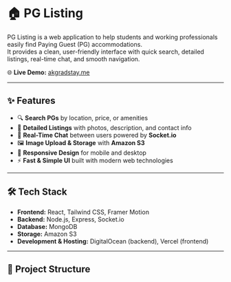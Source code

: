 # 🏠 PG Listing  

PG Listing is a web application to help students and working professionals easily find Paying Guest (PG) accommodations.  
It provides a clean, user-friendly interface with quick search, detailed listings, real-time chat, and smooth navigation.  

🌐 **Live Demo:** [akgradstay.me](https://akgradstay.me)  

---

## ✨ Features  

- 🔍 **Search PGs** by location, price, or amenities  
- 🏡 **Detailed Listings** with photos, description, and contact info  
- 💬 **Real-Time Chat** between users powered by **Socket.io**  
- 🖼️ **Image Upload & Storage** with **Amazon S3**  
- 📱 **Responsive Design** for mobile and desktop  
- ⚡ **Fast & Simple UI** built with modern web technologies  

---

## 🛠️ Tech Stack  

- **Frontend:** React, Tailwind CSS, Framer Motion  
- **Backend:** Node.js, Express, Socket.io  
- **Database:** MongoDB  
- **Storage:** Amazon S3  
- **Development & Hosting:** DigitalOcean (backend), Vercel (frontend)  

---

## 📂 Project Structure  

